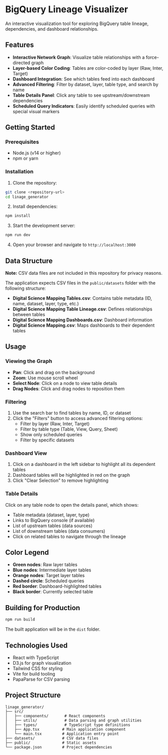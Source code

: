 # BigQuery Lineage Visualizer

An interactive visualization tool for exploring BigQuery table lineage, dependencies, and dashboard relationships.

## Features

- **Interactive Network Graph**: Visualize table relationships with a force-directed graph
- **Layer-based Color Coding**: Tables are color-coded by layer (Raw, Inter, Target)
- **Dashboard Integration**: See which tables feed into each dashboard
- **Advanced Filtering**: Filter by dataset, layer, table type, and search by name
- **Table Details Panel**: Click any table to see upstream/downstream dependencies
- **Scheduled Query Indicators**: Easily identify scheduled queries with special visual markers

## Getting Started

### Prerequisites

- Node.js (v14 or higher)
- npm or yarn

### Installation

1. Clone the repository:
```bash
git clone <repository-url>
cd linage_generator
```

2. Install dependencies:
```bash
npm install
```

3. Start the development server:
```bash
npm run dev
```

4. Open your browser and navigate to `http://localhost:3000`

## Data Structure

**Note:** CSV data files are not included in this repository for privacy reasons.

The application expects CSV files in the `public/datasets` folder with the following structure:

- **Digital Science Mapping Tables.csv**: Contains table metadata (ID, name, dataset, layer, type, etc.)
- **Digital Science Mapping Table Lineage.csv**: Defines relationships between tables
- **Digital Science Mapping Dashboards.csv**: Dashboard information
- **Digital Science Mapping.csv**: Maps dashboards to their dependent tables

## Usage

### Viewing the Graph

- **Pan**: Click and drag on the background
- **Zoom**: Use mouse scroll wheel
- **Select Node**: Click on a node to view table details
- **Drag Nodes**: Click and drag nodes to reposition them

### Filtering

1. Use the search bar to find tables by name, ID, or dataset
2. Click the "Filters" button to access advanced filtering options:
   - Filter by layer (Raw, Inter, Target)
   - Filter by table type (Table, View, Query, Sheet)
   - Show only scheduled queries
   - Filter by specific datasets

### Dashboard View

1. Click on a dashboard in the left sidebar to highlight all its dependent tables
2. Dashboard tables will be highlighted in red on the graph
3. Click "Clear Selection" to remove highlighting

### Table Details

Click on any table node to open the details panel, which shows:
- Table metadata (dataset, layer, type)
- Links to BigQuery console (if available)
- List of upstream tables (data sources)
- List of downstream tables (data consumers)
- Click on related tables to navigate through the lineage

## Color Legend

- **Green nodes**: Raw layer tables
- **Blue nodes**: Intermediate layer tables
- **Orange nodes**: Target layer tables
- **Dashed circle**: Scheduled queries
- **Red border**: Dashboard-highlighted tables
- **Black border**: Currently selected table

## Building for Production

```bash
npm run build
```

The built application will be in the `dist` folder.

## Technologies Used

- React with TypeScript
- D3.js for graph visualization
- Tailwind CSS for styling
- Vite for build tooling
- PapaParse for CSV parsing

## Project Structure

```
linage_generator/
├── src/
│   ├── components/       # React components
│   ├── utils/            # Data parsing and graph utilities
│   ├── types/            # TypeScript type definitions
│   ├── App.tsx          # Main application component
│   └── main.tsx         # Application entry point
├── datasets/            # CSV data files
├── public/              # Static assets
└── package.json         # Project dependencies
```